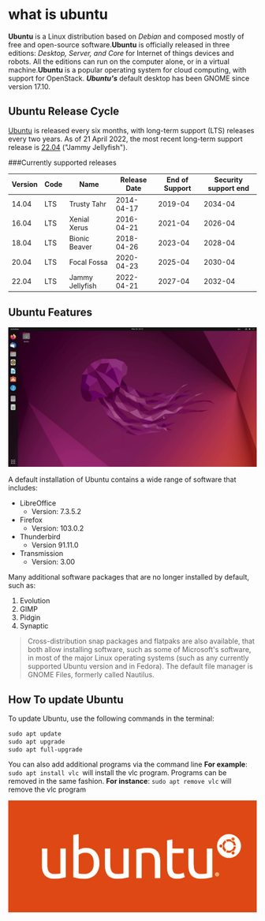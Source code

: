 # what is ubuntu
**Ubuntu** is a Linux distribution based on *Debian* and composed mostly of free and open-source software.**Ubuntu** is officially released in three editions: *Desktop, Server, and Core* for Internet of things devices and robots. All the editions can run on the computer alone, or in a virtual machine.**Ubuntu** is a popular operating system for cloud computing, with support for OpenStack. ***Ubuntu's*** default desktop has been GNOME since version 17.10.

## Ubuntu Release Cycle
[Ubuntu](https://ubuntu.com/) is released every six months, with long-term support (LTS) releases every two years. As of 21 April
2022, the most recent long-term support release is [22.04](https://ubuntu.com/download/desktop) ("Jammy Jellyfish").

###Currently supported releases

| Version | Code | Name            | Release Date | End of Support | Security support end |
| ------- | ---- | --------------- | ------------ | -------------- | -------------------- |
| 14.04   | LTS  | Trusty Tahr     | 2014-04-17   | 2019-04        | 2034-04              |
| 16.04   | LTS  | Xenial Xerus    | 2016-04-21   | 2021-04        | 2026-04              |
| 18.04   | LTS  | Bionic Beaver   | 2018-04-26   | 2023-04        | 2028-04              |
| 20.04   | LTS  | Focal Fossa     | 2020-04-23   | 2025-04        | 2030-04              |
| 22.04   | LTS  | Jammy Jellyfish | 2022-04-21   | 2027-04        | 2032-04              |

## Ubuntu Features
![ubuntu desktop](ubuntu-desktop.png)

A default installation of Ubuntu contains a wide range of software that includes:
* LibreOffice
    * Version: 7.3.5.2
* Firefox
    * Version: 103.0.2
* Thunderbird
    * Version 91.11.0
* Transmission
    * Version: 3.00

Many additional software packages that are no longer installed by default, such as:

1. Evolution
2. GIMP
3. Pidgin
4. Synaptic

> Cross-distribution snap packages and flatpaks are also available, that both allow installing software,
such as some of Microsoft's software, in most of the major Linux operating systems (such as any
currently supported Ubuntu version and in Fedora). The default file manager is GNOME Files,
formerly called Nautilus.

## How To update Ubuntu
To update Ubuntu, use the following commands in the terminal:

```
sudo apt update
sudo apt upgrade
sudo apt full-upgrade
```
You can also add additional programs via the command line **For example**: `sudo apt install vlc `will install the vlc program. Programs can be removed in the same fashion. **For instance**: `sudo apt remove vlc` will remove the vlc program

![Ubuntu logo](ubuntu-logo.png)





